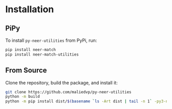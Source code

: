

# Installation

## PiPy

To install `py-neer-utilities` from PyPi, run:

``` bash
pip install neer-match
pip install neer-match-utilities
```

## From Source

Clone the repository, build the package, and install it:

``` bash
git clone https://github.com/maliedvp/py-neer-utilities
python -m build
python -m pip install dist/$(basename `ls -Art dist | tail -n 1` -py3-none-any.whl .tar.gz
```
